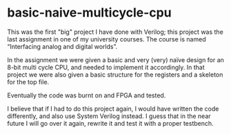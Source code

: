 # basic-naive-multicycle-cpu
This was the first "big" project I have done with Verilog; this project was the last assignment in one of my university courses. The course is named “Interfacing analog and digital worlds”.

In the assignment we were given a basic and very (very) naïve design for an 8-bit multi cycle CPU, and needed to implement it accordingly. In that project we were also given a basic structure for the registers and a skeleton for the top file.

Eventually the code was burnt on and FPGA and tested.

I believe that if I had to do this project again, I would have written the code differently, and also use System Verilog instead. 
I guess that in the near future I will go over it again, rewrite it and test it with a proper testbench.
